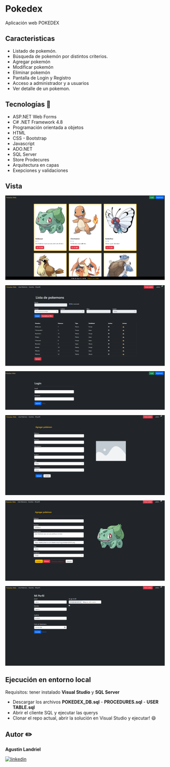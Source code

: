 

# Pokedex

Aplicación web POKEDEX 

## Caracteristicas

- Listado de pokemón.
- Búsqueda de pokemón por distintos criterios.
- Agregar pokemón 
- Modificar pokemón
- Eliminar pokemón
- Pantalla de Login y Registro
- Acceso a administrador y a usuarios
- Ver detalle de un pokemon.

## Tecnologías 🚀
- ASP.NET Web Forms
- C# .NET Framework 4.8
- Programación orientada a objetos
- HTML
- CSS - Bootstrap 
- Javascript
- ADO.NET
- SQL Server
- Store Prodecures
- Arquitectura en capas
- Exepciones y validaciones


## Vista 

![App Screenshot](https://github.com/AgustinLandriel/screenshots/blob/main/Pokemon%20asp%20img/Inicio.png?raw=true)

![Lista Pokemon ](https://github.com/AgustinLandriel/screenshots/blob/main/Pokemon%20asp%20img/Lista%20y%20filtrado.png?raw=true)

![Login](https://github.com/AgustinLandriel/screenshots/blob/main/Pokemon%20asp%20img/Login.png?raw=true)

![Agregar](https://github.com/AgustinLandriel/screenshots/blob/main/Pokemon%20asp%20img/Alta%20pokemon.png?raw=true)

![Modificar](https://github.com/AgustinLandriel/screenshots/blob/main/Pokemon%20asp%20img/Modificar%20Pokemon.png?raw=true)

![Mi Perfil](https://github.com/AgustinLandriel/screenshots/blob/main/Pokemon%20asp%20img/Mi%20Perfil.png?raw=true)


## Ejecución en entorno local

Requisitos:
tener instalado **Visual Studio** y **SQL Server**

- Descargar los archivos **POKEDEX_DB.sql** - **PROCEDURES.sql** - **USER TABLE.sql**
- Abrir el cliente SQL y ejecutar las querys
- Clonar el repo actual, abrir la solución en Visual Studio y ejecutar! 😄

    
## Autor ✏️
**Agustin Landriel**
	
[![linkedin](https://img.shields.io/badge/linkedin-0A66C2?style=for-the-badge&logo=linkedin&logoColor=white)](https://www.linkedin.com/in/agustin-landriel)


